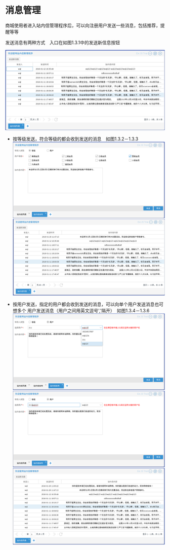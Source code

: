 # 消息管理

商城使用者进入站内信管理程序后，可以向注册用户发送一些消息，包括推荐，提醒等等

发送消息有两种方式　入口在如图1.3.1中的发送新信息按钮

![](../Image/用户/消息管理.png)

* 按等级发送，符合等级的都会收到发送的消息　如图1.3.2－1.3.3
![](../Image/用户/发送消息.png)
![](../Image/用户/发送消息结果.png)

* 按用户发送，指定的用户都会收到发送的消息，可以向单个用户发送消息也可想多个
用户发送消息（用户之间用英文逗号','隔开）　如图1.3.4－1.3.6
![](../Image/用户/单个用户发送消息.png)
![](../Image/用户/多个用户发送消息.png)
![](../Image/用户/发送消息结果2.png)
